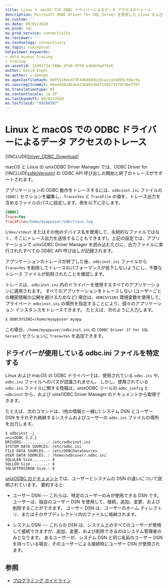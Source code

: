 ```yaml
---
title: Linux と macOS での ODBC ドライバーによるデータ アクセスのトレース
description: Microsoft ODBC Driver for SQL Server を使用した Linux および macOS でのトレースを有効にして、アプリケーションの動作のトラブルシューティングを行うときに、ログ ファイルを出力できるようにする方法について説明します。
ms.custom: ''
ms.date: 09/01/2020
ms.prod: sql
ms.prod_service: connectivity
ms.reviewer: ''
ms.technology: connectivity
ms.topic: conceptual
helpviewer_keywords:
- data access tracing
- tracing
ms.assetid: 3149173a-588e-47a0-9f50-edb8e9adf5e8
author: David-Engel
ms.author: v-daenge
ms.openlocfilehash: 69f55104ed73f4d6468de3dcacca54d05cf0ac9a
ms.sourcegitcommit: b6ee0d434b3e42384b5d94f1585731fd7d0eff6f
ms.translationtype: HT
ms.contentlocale: ja-JP
ms.lasthandoff: 09/02/2020
ms.locfileid: "89288207"
---
```

# <a name="data-access-tracing-with-the-odbc-driver-on-linux-and-macos"></a>Linux と macOS での ODBC ドライバーによるデータ アクセスのトレース

[!INCLUDE[Driver_ODBC_Download](../../../includes/driver_odbc_download.md)]

macOS と Linux の unixODBC Driver Manager では、ODBC Driver for [!INCLUDE[ssNoVersion](../../../includes/ssnoversion-md.md)] の ODBC API 呼び出しの開始と終了のトレースがサポートされます。

アプリケーションの ODBC 動作をトレースするには、`odbcinst.ini` ファイルの `[ODBC]` セクションを編集し、`Trace=Yes` と `TraceFile` の値を、トレース出力を含めるファイルのパスに設定します。例を以下に示します。

```ini
[ODBC]
Trace=Yes
TraceFile=/home/myappuser/odbctrace.log
```

(`/dev/stdout` またはその他のデバイス名を使用して、永続的なファイルではなく、そこにトレース出力を送信することもできます)。上記の設定では、アプリケーションで unixODBC Driver Manager を読み込むたびに、出力ファイルに実行されたすべての ODBC API 呼び出しが記録されます。

アプリケーションのトレースが終了した後、`odbcinst.ini` ファイルから `Trace=Yes` を削除してトレースのパフォーマンスが低下しないようにし、不要なトレース ファイルが削除されたことを確認します。

トレースは、`odbcinst.ini` 内のドライバーを使用するすべてのアプリケーションに適用されます。 すべてのアプリケーションをトレースしない (ユーザーごとの機密情報の公開を避けるためなど) 場合は、`ODBCSYSINI` 環境変数を使用して、プライベート `odbcinst.ini` の場所を指定することにより、個々のアプリケーション インスタンスをトレースできます。 たとえば、次のように入力します。

```bash
$ ODBCSYSINI=/home/myappuser myapp
```

この場合、`/home/myappuser/odbcinst.ini` の `[ODBC Driver 17 for SQL Server]` セクションに `Trace=Yes` を追加できます。

## <a name="determining-which-odbcini-file-the-driver-is-using"></a>ドライバーが使用している odbc.ini ファイルを特定する

Linux および macOS の ODBC ドライバーでは、使用されている `odbc.ini` や、`odbc.ini` ファイルへのパスが認識されません。 しかし、使用されている `odbc.ini` ファイルに関する情報は、unixODBC ツールの `odbc_config` と `odbcinst` から、および unixODBC Driver Manager のドキュメントから取得できます。

たとえば、次のコマンドは、(他の情報と一緒に) システム DSN とユーザー DSN をそれぞれ格納するシステムおよびユーザーの `odbc.ini` ファイルの場所を出力します。

```
$ odbcinst -j
unixODBC 2.3.1
DRIVERS............: /etc/odbcinst.ini
SYSTEM DATA SOURCES: /etc/odbc.ini
FILE DATA SOURCES..: /etc/ODBCDataSources
USER DATA SOURCES..: /home/odbcuser/.odbc.ini`
SQLULEN Size.......: 8
SQLLEN Size........: 8
SQLSETPOSIROW Size.: 8
```

[unixODBC のドキュメント](http://www.unixodbc.org/doc/UserManual/)では、ユーザーとシステムの DSN の違いについて説明されています。 要約すると:

- ユーザー DSN --- これらは、特定のユーザーのみが使用できる DSN です。 ユーザーは、独自のユーザー DSN を使用して、接続、追加、変更、および削除することができます。 ユーザー DSN は、ユーザーのホーム ディレクトリ、またはそのサブディレクトリ内のファイルに格納されます。

- システム DSN --- これらの DSN は、システム上のすべてのユーザーが使用して接続できますが、追加、変更、および削除できるのはシステム管理者のみとなります。 あるユーザーが、システム DSN と同じ名前のユーザー DSN を持っている場合、そのユーザーによる接続時にユーザー DSN が使用されます。

## <a name="see-also"></a>参照

- [プログラミング ガイドライン](../../../connect/odbc/linux-mac/programming-guidelines.md)
